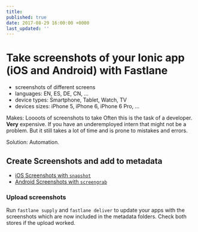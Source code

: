 ```yaml
---
title: 
published: true
date: 2017-08-29 16:00:00 +0000
last_updated: ''
---
```

# Take screenshots of your Ionic app (iOS and Android) with Fastlane

* screenshots of different screens
* languages: EN, ES, DE, CN, ...
* device types: Smartphone, Tablet, Watch, TV
* devices sizes: iPhone 5, iPhone 6, iPhone 6 Pro, ...

Makes: Loooots of screenshots to take
Often this is the task of a developer. **Very** expensive.
If you have an underemployed intern that might not be a problem.
But it still takes a lot of time and is prone to mistakes and errors.

Solution: Automation.

## Create Screenshots and add to metadata

* [iOS Screenshots with `snapshot`](ios-screenshots-with-snapshot.md)
* [Android Screenshots with `screengrab`](android-screenshots-with-screengrab.md)

### Upload screenshots

Run `fastlane supply` and `fastlane deliver` to update your apps with the screenshots which are now included in the metadata folders. Check both stores if the upload worked.